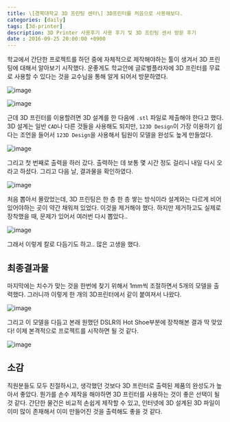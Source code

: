 ```yaml
---
title: \[경북대학교 3D 프린팅 센터\] 3D프린터를 처음으로 사용해보다.
categories: [daily]
tags: [3d-printer]
description: 3D Printer 사용후기 사용 후기 및 3D 프린팅 센서 방문 후기
date : 2016-09-25 20:00:00 +0900
---
```


학교에서 간단한 프로젝트를 하던 중에 자체적으로 제작해야하는 툴이 생겨서 3D 프린팅에 대해서 알아보기 시작했다. 운좋게도 학교안에 글로벌플라자에 3D 프린터를 무료로 사용할 수 있다는 것을 교수님을 통해 알게 되어서 방문하였다.

![image](https://farm9.staticflickr.com/8284/29283932984_802897b57e_b.jpg)

![image](https://c8.staticflickr.com/6/5289/29830840031_e101770979_b.jpg)

근데 3D 프린터를 이용할려면 3D 설계를 한 다음에 `.stl` 파일로 제출해야 한다고 했다. 3D 설계는 일반 `CAD`나 다른 것들을 사용해도 되지만, `123D Design`이 가장 이용하기 쉽다는 조언을 들어서 `123D Design`을 사용해서 팀원이 모델을 완성도 높게 만들었다.

![image](https://farm9.staticflickr.com/8320/29876173306_8da4e76a43_b.jpg)

그리고 첫 번째로 출력을 하러 갔다. 출력하는 데 보통 몇 시간 정도 걸리니 내일 다시 오라고 하셨다. 그리고 다음 날, 결과물을 확인하였다.

![image](https://farm9.staticflickr.com/8189/29911424495_729b4c8546_b.jpg)

처음 뽑아서 몰랐었는데, 3D 프린팅은 한 층 한 층 쌓는 방식이라 설계와는 다르게 비어있어야하는 곳이 약간 채워져 있었다. 이것을 제거해야 했다. 하지만 제거하고도 실제로 장착했을 때, 문제가 있어서 여러번 다시 뽑았다..

![image](https://farm6.staticflickr.com/5279/29283946254_605bb1718e_b.jpg)

그래서 이렇게 칼로 다듬기도 하고.. 많은 고생을 했다.

## 최종결과물

마지막에는 치수가 맞는 것을 한번에 찾기 위해서 1mm씩 조절하면서 5개의 모델을 출력했다. 그러니까 이렇게 한 개의 3D프린터에서 같이 붙여져서 나왔다.

![image](https://farm9.staticflickr.com/8347/29283932474_a728913d7d_z.jpg)

그리고 이 모델을 다듬고 본래 원했던 DSLR의 Hot Shoe부분에 장착해본 결과 딱 맞았다! 이제 본격적으로 프로젝트를 시작하면 될 것 같다.

![image](https://farm6.staticflickr.com/5586/29283930484_54f042f6b4_b.jpg)

## 소감

직원분들도 모두 친절하시고, 생각했던 것보다 3D 프린터로 출력된 제품의 완성도가 높아서 좋았다. 뭔가를 손수 제작을 해야하면 3D 프린터를 사용하는 것이 좋은 선택이 될 것 같다. 간단한 물건은 비교적 손쉽게 제작할 수 있고, 인터넷에 3D 설계된 3D 파일이 이미 많이 존재해서 이미 만들어진 것을 출력해도 좋을 것 같다.
